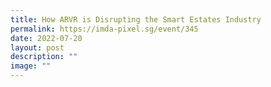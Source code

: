 ```yaml
---
title: How ARVR is Disrupting the Smart Estates Industry
permalink: https://imda-pixel.sg/event/345
date: 2022-07-20
layout: post
description: ""
image: ""
---
```

